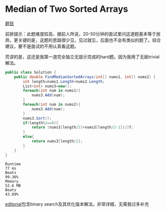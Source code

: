 # Median of Two Sorted Arrays

[题目](https://leetcode.com/problems/median-of-two-sorted-arrays)

前排提示：此题难度较高，据前人所说，20-50分钟的面试里问这道题基本等于放弃。更关键的是，这题的思路很少见，见过就忘，后面也不会有类似的题了。综合建议，要不是面试的不用认真看这题。

荒谬的是，这还是我第一道完全独立无提示完成的hard题。因为我用了无敌trivial解法。
```c#
public class Solution {
    public double FindMedianSortedArrays(int[] nums1, int[] nums2) {
        int length=nums1.Length+nums2.Length;
        List<int> nums3=new();
        foreach(int num in nums1){
            nums3.Add(num);
        }
        foreach(int num in nums2){
            nums3.Add(num);
        }
        nums3.Sort();
        if(length%2==0){
            return (nums3[length/2]+nums3[length/2-1])/2f;
        }
        else{
            return nums3[length/2];
        }
    }
}
```
```
Runtime
77 ms
Beats
99.36%
Memory
52.6 MB
Beats
43.89%
```
[editorial](https://leetcode.com/problems/median-of-two-sorted-arrays/editorial)包含binary search及其优化版本解法。非常详细，无需我过多补充